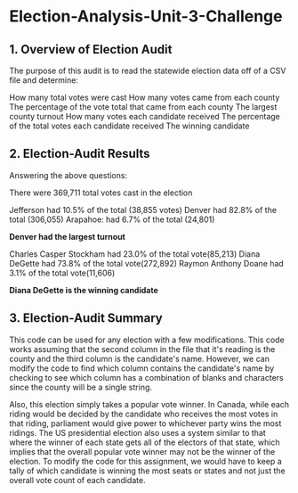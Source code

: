 # Election-Analysis-Unit-3-Challenge

## 1. Overview of Election Audit

The purpose of this audit is to read the statewide election data off of a CSV file and determine:

How many total votes were cast
How many votes came from each county
The percentage of the vote total that came from each county
The largest county turnout
How many votes each candidate received
The percentage of the total votes each candidate received
The winning candidate

## 2. Election-Audit Results

Answering the above questions:

There were 369,711 total votes cast in the election

Jefferson had 10.5% of the total (38,855 votes)
Denver had 82.8% of the total (306,055)
Arapahoe: had 6.7% of the total (24,801) 

**Denver had the largest turnout**

Charles Casper Stockham had 23.0% of the total vote(85,213)
Diana DeGette had 73.8% of the total vote(272,892)
Raymon Anthony Doane had 3.1% of the total vote(11,606)

**Diana DeGette is the winning candidate**

## 3. Election-Audit Summary
This code can be used for any election with a few modifications. This code works assuming that the second column in the file that it's reading is the county and the third column 
is the candidate's name. However, we can modify the code to find which column contains the candidate's name by checking to see which column has a combination of blanks and 
characters since the county will be a single string.

Also, this election simply takes a popular vote winner. In Canada, while each riding would be decided by the candidate who receives the most votes in that riding, parliament 
would give power to whichever party wins the most ridings. The US presidential election also uses a system similar to that where the winner of each state gets all of the 
electors of that state, which implies that the overall popular vote winner may not be the winner of the election. To modify the code for this assignment, we would have to keep a 
tally of which candidate is winning the most seats or states and not just the overall vote count of each candidate.
